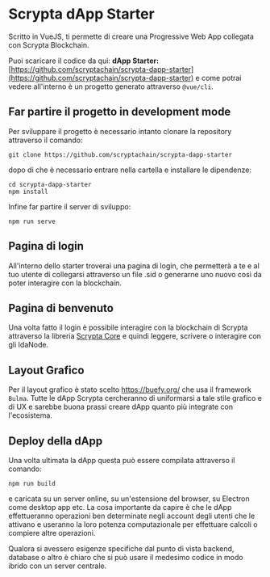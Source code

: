 # Scrypta dApp Starter

Scritto in VueJS, ti permette di creare una Progressive Web App collegata con Scrypta Blockchain.

Puoi scaricare il codice da qui:
**dApp Starter:** [https://github.com/scryptachain/scrypta-dapp-starter](https://github.com/scryptachain/scrypta-dapp-starter) e come potrai vedere all'interno è un progetto generato attraverso `@vue/cli`.

## Far partire il progetto in development mode

Per sviluppare il progetto è necessario intanto clonare la repository attraverso il comando:

```
git clone https://github.com/scryptachain/scrypta-dapp-starter
```

dopo di che è necessario entrare nella cartella e installare le dipendenze:

```
cd scrypta-dapp-starter
npm install
```

Infine far partire il server di sviluppo:
```
npm run serve
```

## Pagina di login

All'interno dello starter troverai una pagina di login, che permetterà a te e al tuo utente di collegarsi attraverso un file .sid o generarne uno nuovo così da poter interagire con la blockchain.

## Pagina di benvenuto

Una volta fatto il login è possibile interagire con la blockchain di Scrypta attraverso la libreria [Scrypta Core](/core) e quindi leggere, scrivere o interagire con gli IdaNode.

## Layout Grafico

Per il layout grafico è stato scelto https://buefy.org/ che usa il framework `Bulma`. Tutte le dApp Scrypta cercheranno di uniformarsi a tale stile grafico e di UX e sarebbe buona prassi creare dApp quanto più integrate con l'ecosistema.

## Deploy della dApp

Una volta ultimata la dApp questa può essere compilata attraverso il comando: 

```
npm run build
```

e caricata su un server online, su un'estensione del browser, su Electron come desktop app etc. La cosa importante da capire è che le dApp effettueranno operazioni ben determinate negli account degli utenti che le attivano e useranno la loro potenza computazionale per effettuare calcoli o compiere altre operazioni.

Qualora si avessero esigenze specifiche dal punto di vista backend, database o altro è chiaro che si può usare il medesimo codice in modo ibrido con un server centrale.